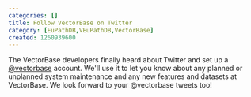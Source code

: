 ```yaml
---
categories: []
title: Follow VectorBase on Twitter
category: [EuPathDB,VEuPathDB,VectorBase]
created: 1260939600
---
```

The VectorBase developers finally heard about Twitter and set up a <a href="http://twitter.com/vectorbase">@vectorbase</a> account.  We'll use it to let you know about any planned or unplanned system maintenance and any new features and datasets at VectorBase.  We look forward to your @vectorbase tweets too!
